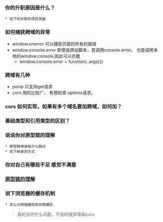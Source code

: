 ### 你的升职原因是什么？
    * 说下你升职的项目贡献

### 如何捕获跨域的异常
  * window.onerror 可以捕获页面的所有的报错
  * window.console.error 即使是跨站脚本，若调用console.error。 也是调用本地的window.console,因此可以拦截
    * window.console.error = function(..args){}
  
### 跨域有几种
  * jsonp 只支持get请求
  * cors 用的比较广， 有预检查 options请求。
  
### cors 如何实现，如果有多个域名要加跨域，如何加？

### 基础类型和引用类型的区别？

### 说说你对原型链的理解
    * 原型链继承有什么缺点
    * 说下继承的方式
  
### 你对自己有哪些不足 感觉不满意


### [原型链的理解](https://blog.csdn.net/z591102/article/details/106078907)

### 说下浏览器的缓存机制
    * 怎么分辨强缓存和协商缓存


> 真的没问什么问题，不会的就异常和cors